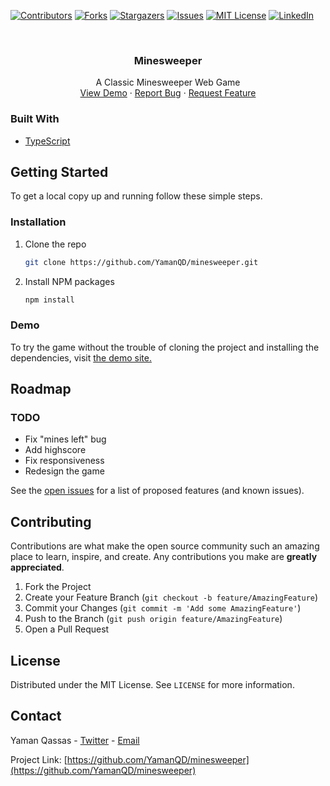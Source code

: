[![Contributors][contributors-shield]][contributors-url]
[![Forks][forks-shield]][forks-url]
[![Stargazers][stars-shield]][stars-url]
[![Issues][issues-shield]][issues-url]
[![MIT License][license-shield]][license-url]
[![LinkedIn][linkedin-shield]][linkedin-url]


<br />
<p align="center">
  <h3 align="center">Minesweeper</h3>

  <p align="center">
    A Classic Minesweeper Web Game
    <br />
    <a href="http://yaman.muhajreen.net/minesweeper">View Demo</a>
    ·
    <a href="https://github.com/YamanQD/minesweeper/issues">Report Bug</a>
    ·
    <a href="https://github.com/YamanQD/minesweeper/issues">Request Feature</a>
  </p>
</p>

### Built With

* [TypeScript](https://www.typescriptlang.org)


<!-- GETTING STARTED -->
## Getting Started

To get a local copy up and running follow these simple steps.

### Installation

1. Clone the repo
   ```sh
   git clone https://github.com/YamanQD/minesweeper.git
   ```
2. Install NPM packages
   ```sh
   npm install
   ```

### Demo

To try the game without the trouble of cloning the project and installing the dependencies, visit [the demo site.](http://yaman.muhajreen.net/minesweeper)

<!-- ROADMAP -->
## Roadmap

### TODO

- Fix "mines left" bug
- Add highscore
- Fix responsiveness
- Redesign the game

See the [open issues](https://github.com/YamanQD/minesweeper/issues) for a list of proposed features (and known issues).


<!-- CONTRIBUTING -->
## Contributing

Contributions are what make the open source community such an amazing place to learn, inspire, and create. Any contributions you make are **greatly appreciated**.

1. Fork the Project
2. Create your Feature Branch (`git checkout -b feature/AmazingFeature`)
3. Commit your Changes (`git commit -m 'Add some AmazingFeature'`)
4. Push to the Branch (`git push origin feature/AmazingFeature`)
5. Open a Pull Request



<!-- LICENSE -->
## License

Distributed under the MIT License. See `LICENSE` for more information.



<!-- CONTACT -->
## Contact

Yaman Qassas - [Twitter](https://twitter.com/YamanQassas) - [Email](mailto:yaman102011@gmail.com)

Project Link: [https://github.com/YamanQD/minesweeper](https://github.com/YamanQD/minesweeper)



<!-- MARKDOWN LINKS & IMAGES -->
<!-- https://www.markdownguide.org/basic-syntax/#reference-style-links -->
[contributors-shield]: https://img.shields.io/github/contributors/YamanQD/minesweeper.svg?style=for-the-badge
[contributors-url]: https://github.com/YamanQD/minesweeper/graphs/contributors
[forks-shield]: https://img.shields.io/github/forks/YamanQD/minesweeper.svg?style=for-the-badge
[forks-url]: https://github.com/YamanQD/minesweeper/network/members
[stars-shield]: https://img.shields.io/github/stars/YamanQD/minesweeper.svg?style=for-the-badge
[stars-url]: https://github.com/YamanQD/minesweeper/stargazers
[issues-shield]: https://img.shields.io/github/issues/YamanQD/minesweeper.svg?style=for-the-badge
[issues-url]: https://github.com/YamanQD/minesweeper/issues
[license-shield]: https://img.shields.io/github/license/YamanQD/minesweeper.svg?style=for-the-badge
[license-url]: https://github.com/YamanQD/minesweeper/blob/main/LICENSE
[linkedin-shield]: https://img.shields.io/badge/-LinkedIn-black.svg?style=for-the-badge&logo=linkedin&colorB=555
[linkedin-url]: https://linkedin.com/in/yaman-qassas
